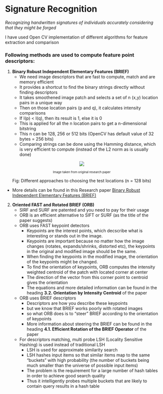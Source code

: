 # Signature Recognition
*Recognizing handwritten signatures of individuals accurately considering that they might be forged*

I have used Open CV implementation of different algorithms for feature extraction and comparison

### Following methods are used to compute feature point descriptors:

1. **Binary Robust Independent Elementary Features (BRIEF)**
	* We need image descriptors that are fast to compute, match and are memory efficient
	* It provides a shortcut to find the binary strings directly without finding descriptors
	* It takes smoothened image patch and selects a set of n (x,y) location pairs in a unique way
	* Then on those location pairs (p and q), it calculates intensity comparisons
	* If I(p) < I(q), then its result is 1, else it is 0
	* This is applied for all the n location pairs to get a n-dimensional bitstring
	* This n can be 128, 256 or 512 bits (OpenCV has default value of 32 bytes = 256 bits)
	* Comparing strings can be done using the Hamming distance, which is very efficient to compute (instead of the L2 norm as is usually done)

<p align="center">
<img src="https://i.imgur.com/fo3ZxPJ.png">
</p>
<p align="center"><sup><sub>Image taken from original research paper</sub></sup></p>
<p align="center">Fig: Different approaches to choosing the test locations (n = 128 bits)</p>

* More details can be found in this Research paper [Binary Robust Independent Elementary Features (BRIEF)](https://www.cs.ubc.ca/~lowe/525/papers/calonder_eccv10.pdf)

2. **Oriented FAST and Rotated BRIEF (ORB)**
	* SIRF and SURF are patented and you need to pay for their usage
	* ORB is an efficient alternative to SIFT or SURF (as the title of the paper suggests)
	* ORB uses FAST keypoint detectors
		* Keypoints are the interest points, which decscribe what is interesting or stands out in the image. 
		* Keypoints are important because no matter how the image changes (rotates, expands/shrinks, distorted etc), the keypoints in the original and modified image should be the same.
		* When finding the keypoints in the modified image, the orientation of the keypoints might be changed.
		* To find the orientation of keypoints, ORB computes the intensity weighted centroid of the patch with located corner at center 
		* The direction of the vector from this corner point to centroid gives the orientation
		* The equations and more detailed information can be found in the heading **3.2. Orientation by Intensity Centroid** of the paper
	* ORB uses BRIEF descriptors
		* Descriptors are how you describe these keypoints
		* but we know that BRIEF works poorly with rotated images
		* so what ORB does is to “steer” BRIEF according to the orientation of keypoints
		* More information about steering the BRIEF can be found in the heading **4.1. Efficient Rotation of the BRIEF Operator** of the paper
	* For descriptors matching, multi probe LSH (Locality Sensitive Hashing) is used instead of traditional LSH
		* LSH is used for approximate similarity search
		* LSH hashes input items so that similar items map to the same “buckets” with high probability (the number of buckets being much smaller than the universe of possible input items)
		* The problem is the requirement for a large number of hash tables in order to achieve good search quality
		* Thus it intelligently probes multiple buckets that are likely to contain query results in a hash table
